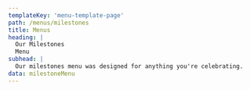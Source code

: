 ```yaml
---
templateKey: 'menu-template-page'
path: /menus/milestones
title: Menus
heading: |
  Our Milestones
  Menu
subhead: |
  Our milestones menu was designed for anything you're celebrating.
data: milestoneMenu
---
```

